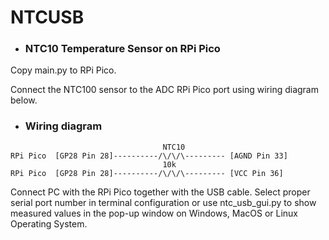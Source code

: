 # NTCUSB

- ### NTC10 Temperature Sensor on RPi Pico

Copy main.py to RPi Pico.

Connect the NTC100 sensor to the ADC RPi Pico port using wiring diagram below.

 - ### Wiring diagram
```
                                  NTC10
RPi Pico  [GP28 Pin 28]----------/\/\/\--------- [AGND Pin 33] 
                                  10k
RPi Pico  [GP28 Pin 28]----------/\/\/\--------- [VCC Pin 36] 
```

Connect PC with the RPi Pico together with the USB cable.
Select proper serial port number in terminal configuration or use ntc_usb_gui.py to show measured values in the pop-up window on Windows, MacOS or Linux Operating System.
